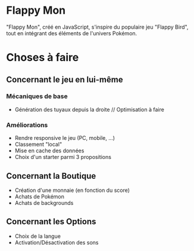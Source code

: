 # Flappy Mon
"Flappy Mon", créé en JavaScript, s'inspire du populaire jeu "Flappy Bird", tout en intégrant des éléments de l'univers Pokémon.

# Choses à faire

## Concernant le jeu en lui-même

### Mécaniques de base ###
- Génération des tuyaux depuis la droite // Optimisation à faire

### Améliorations ###
- Rendre responsive le jeu (PC, mobile, ...)
- Classement "local"
- Mise en cache des données
- Choix d'un starter parmi 3 propositions

## Concernant la Boutique
- Création d'une monnaie (en fonction du score)
- Achats de Pokémon
- Achats de backgrounds

## Concernant les Options
- Choix de la langue
- Activation/Désactivation des sons